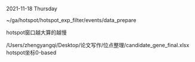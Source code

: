 2021-11-18 Thursday

~/ga/hotspot/hotspot_exp_filter/events/data_prepare

hotspot窗口越大算的越慢


/Users/zhengyangqi/Desktop/论文写作/位点整理/candidate_gene_final.xlsx
hotspot坐标0-based